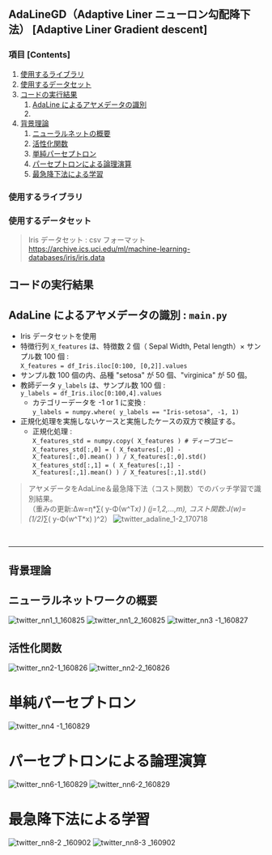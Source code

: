 ## AdaLineGD（Adaptive Liner ニューロン勾配降下法） [Adaptive Liner Gradient descent]

### 項目 [Contents]

1. [使用するライブラリ](#使用するライブラリ)
1. [使用するデータセット](#使用するデータセット)
1. [コードの実行結果](#コードの実行結果)
    1. [AdaLine によるアヤメデータの識別](#実行結果１)
    1. [](#)
1. [背景理論](#背景理論)
    1. [ニューラルネットの概要](#ニューラルネットの概要)
    1. [活性化関数](#活性化関数)
    1. [単純パーセプトロン](#単純パーセプトロン)
    1. [パーセプトロンによる論理演算](#パーセプトロンによる論理演算)
    1. [最急降下法による学習](#最急降下法による学習)


<a name="#使用するライブラリ"></a>

### 使用するライブラリ


<a name="#使用するデータセット"></a>

### 使用するデータセット

> Iris データセット : csv フォーマット </br>
https://archive.ics.uci.edu/ml/machine-learning-databases/iris/iris.data


<a name="#コードの実行結果"></a>

## コードの実行結果

<a name="#AdaLine によるアヤメデータの識別"></a>

## AdaLine によるアヤメデータの識別 : `main.py`

- Iris データセットを使用
- 特徴行列 `X_features` は、特徴数 2 個（ Sepal Width, Petal length）× サンプル数 100 個 :</br> `X_features = df_Iris.iloc[0:100, [0,2]].values`
- サンプル数 100 個の内、品種 "setosa" が 50 個、"virginica" が 50 個。
- 教師データ `y_labels` は、サンプル数 100 個 : </br >`y_labels = df_Iris.iloc[0:100,4].values`
    - カテゴリーデータを -1 or 1 に変換 : </br>`y_labels = numpy.where( y_labels == "Iris-setosa", -1, 1)`
- 正規化処理を実施しないケースと実施したケースの双方で検証する。</br> 
    - 正規化処理 : </br>
    `X_features_std = numpy.copy( X_features ) # ディープコピー`</br>
    `X_features_std[:,0] = ( X_features[:,0] - X_features[:,0].mean() ) / X_features[:,0].std() `</br>
    `X_features_std[:,1] = ( X_features[:,1] - X_features[:,1].mean() ) / X_features[:,1].std()`

> アヤメデータをAdaLine＆最急降下法（コスト関数）でのバッチ学習で識別結果。</br>（重みの更新:Δw=η*∑( y-Φ(w^T*x) ) (j=1,2,...,m), コスト関数:J(w)= (1/2)*∑( y-Φ(w^T*x) )^2）
![twitter_adaline_1-2_170718](https://user-images.githubusercontent.com/25688193/28357349-152a9656-6ca6-11e7-9611-90643928b4a6.png)

</br>

---

<a name="#背景理論"></a>

## 背景理論

<a name="#ニューラルネットワークの概要"></a>

## ニューラルネットワークの概要
![twitter_nn1_1_160825](https://user-images.githubusercontent.com/25688193/29994077-594d50c4-9002-11e7-829d-5a695503b486.png)
![twitter_nn1_2_160825](https://user-images.githubusercontent.com/25688193/29994078-594deebc-9002-11e7-801f-d0d6617cbde6.png)
![twitter_nn3 -1_160827](https://user-images.githubusercontent.com/25688193/29994081-5976f6cc-9002-11e7-9587-dc3cb098b325.png)

<a name="#活性化関数"></a>

## 活性化関数
![twitter_nn2-1_160826](https://user-images.githubusercontent.com/25688193/29994079-59705a74-9002-11e7-88ba-214af1ceec62.png)
![twitter_nn2-2_160826](https://user-images.githubusercontent.com/25688193/29994080-5970ebe2-9002-11e7-86fb-769349356224.png)

<a name="#単純パーセプトロン"></a>

# 単純パーセプトロン
![twitter_nn4 -1_160829](https://user-images.githubusercontent.com/25688193/29994084-598c65c0-9002-11e7-9f9b-a529d44f1f8a.png)

<a name="#パーセプトロンによる論理演算"></a>

# パーセプトロンによる論理演算
![twitter_nn6-1_160829](https://user-images.githubusercontent.com/25688193/29994082-597791ea-9002-11e7-9bb5-2ae6bc436f56.png)
![twitter_nn6-2_160829](https://user-images.githubusercontent.com/25688193/29994083-598aa280-9002-11e7-9ec0-16316a04686a.png)

<a name="#最急降下法による学習"></a>

# 最急降下法による学習
![twitter_nn8-2 _160902](https://user-images.githubusercontent.com/25688193/29994085-59937f04-9002-11e7-974e-a9cd6fa61f13.png)
![twitter_nn8-3 _160902](https://user-images.githubusercontent.com/25688193/29994086-5997cc9e-9002-11e7-87e8-1ab817704a8a.png)
